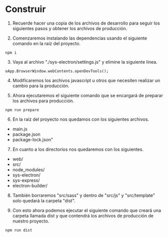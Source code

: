 # Construir #

1. Recuerde hacer una copia de los archivos de desarrollo para seguir los siguientes pasos y obtener los archivos de producción.

2. Comenzaremos instalando las dependencias usando el siguiente comando en la raíz del proyecto.

~~~
npm i
~~~

3. Vaya al archivo "./sys-electron/settings.js" y elimine la siguiente línea.

~~~
oApp.BrowserWindow.webContents.openDevTools();
~~~

4. Modificaremos los archivos javascript u otros que necesiten realizar un cambio para la producción.

5. Ahora ejecutaremos el siguiente comando que se encargará de preparar los archivos para producción.

~~~
npm run prepare
~~~

6. En la raíz del proyecto nos quedamos con los siguientes archivos.

* main.js
* package.json
* package-lock.json"

7. En cuanto a los directorios nos quedaremos con los siguientes. 

* web/
* src/
* node_modules/
* sys-electron/
* sys-express/
* electron-builder/

8. También borraremos "src/sass" y dentro de "src/js" y "src/template" solo quedará la carpeta "dist".

9. Con esto ahora podemos ejecutar el siguiente comando que creará una carpeta llamada dist y que contendrá los archivos de producción de nuestro proyecto.

~~~
npm run dist
~~~